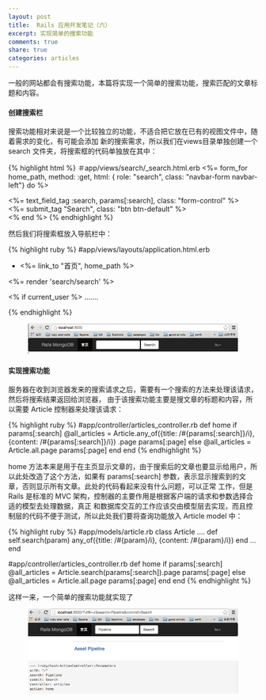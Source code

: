 ```yaml
---
layout: post
title:  Rails 应用开发笔记（六）
excerpt: 实现简单的搜索功能
comments: true
share: true
categories: articles
---
```


一般的网站都会有搜索功能，本篇将实现一个简单的搜索功能，搜索匹配的文章标题和内容。

#### 创建搜索栏

搜索功能相对来说是一个比较独立的功能，不适合把它放在已有的视图文件中，随着需求的变化，有可能会添加
新的搜索需求，所以我们在views目录单独创建一个 search 文件夹，将搜索框的代码单独放在其中：


{% highlight html %}
＃app/views/search/_search.html.erb
<%= form_for home_path, method: :get, html: { role: "search", class: "navbar-form navbar-left"} do %>
  <div class="form-group">
     <%= text_field_tag :search, params[:search], class: "form-control" %>
  </div>

  <div class="form-group">
    <%= submit_tag "Search", class: "btn btn-default" %>
  </div>
<% end %>
{% endhighlight %}

然后我们将搜索框放入导航栏中：


{% highlight ruby %}
#app/views/layouts/application.html.erb
<div class="collapse navbar-collapse" id="bs-example-navbar-collapse-1">
  <ul class="nav navbar-nav">
    <li class="active"><%= link_to "首页", home_path %></li>
  </ul>

  <%= render 'search/search' %>

  <% if current_user %>
  .......
</div>
{% endhighlight %}

<figure>
    <img src="/images/20150824-01.png">
</figure>

#### 实现搜索功能

服务器在收到浏览器发来的搜索请求之后，需要有一个搜索的方法来处理该请求，然后将搜索结果返回给浏览器，
由于该搜索功能主要是搜文章的标题和内容，所以需要 Article 控制器来处理该请求：

{% highlight ruby %}
#app/controller/articles_controller.rb
def home
  if params[:search]
    @all_articles = Article.any_of({title: /#{params[:search]}/i}, {content: /#{params[:search]}/i})
                           .page params[:page]
  else
    @all_articles = Article.all.page params[:page]
  end
end
{% endhighlight %}

home 方法本来是用于在主页显示文章的，由于搜索后的文章也要显示给用户，所以此处改造了这个方法，如果有
params[:search] 参数，表示显示搜索到的文章，否则显示所有文章。此处的代码看起来没有什么问题，可以正常
工作，但是 Rails 是标准的 MVC 架构，控制器的主要作用是根据客户端的请求和参数选择合适的模型去处理数据，真正
和数据库交互的工作应该交由模型层去实现，而且控制层的代码不便于测试，所以此处我们要将查询功能放入 Article
model 中：

{% highlight ruby %}
#app/models/article.rb
class Article
  ....
  def self.search(param)
    any_of({title: /#{param}/i}, {content: /#{param}/i})
  end
  ...
end

#app/controller/articles_controller.rb
def home
  if params[:search]
    @all_articles = Article.search(params[:search]).page params[:page]
  else
    @all_articles = Article.all.page params[:page]
  end
end
{% endhighlight %}

这样一来，一个简单的搜索功能就实现了

<figure>
    <img src="/images/20150824-02.png">
</figure>
